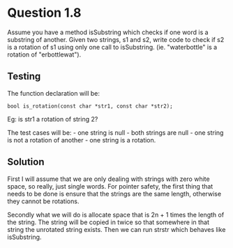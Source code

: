 # Question 1.8

Assume you have a method isSubstring which checks if one word is a substring of
another. Given two strings, s1 and s2, write code to check if s2 is a rotation
of s1 using only one call to isSubstring. (ie. "waterbottle" is a rotation of
"erbottlewat").

## Testing

The function declaration will be:

```
bool is_rotation(const char *str1, const char *str2);
```

Eg: is str1 a rotation of string 2?

The test cases will be:
	- one string is null
	- both strings are null
	- one string is not a rotation of another
	- one string is a rotation.

## Solution

First I will assume that we are only dealing with strings with zero white space,
so really, just single words. For pointer safety, the first thing that needs to
be done is ensure that the strings are the same length, otherwise they cannot be
rotations.

Secondly what we will do is allocate space that is 2n + 1 times the length of
the string. The string will be copied in twice so that somewhere in that string
the unrotated string exists. Then we can run strstr which behaves like
isSubstring.

